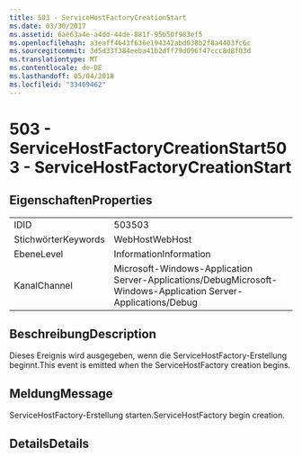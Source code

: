 ```yaml
---
title: 503 - ServiceHostFactoryCreationStart
ms.date: 03/30/2017
ms.assetid: 6ae63a4e-a4dd-44de-881f-95b50f983ef5
ms.openlocfilehash: a3eaff4643f636e194342abd038b2f8a4403fc6c
ms.sourcegitcommit: 3d5d33f384eeba41b2dff79d096f47ccc8d8f03d
ms.translationtype: MT
ms.contentlocale: de-DE
ms.lasthandoff: 05/04/2018
ms.locfileid: "33469462"
---
```

# <a name="503---servicehostfactorycreationstart"></a><span data-ttu-id="6a737-102">503 - ServiceHostFactoryCreationStart</span><span class="sxs-lookup"><span data-stu-id="6a737-102">503 - ServiceHostFactoryCreationStart</span></span>
## <a name="properties"></a><span data-ttu-id="6a737-103">Eigenschaften</span><span class="sxs-lookup"><span data-stu-id="6a737-103">Properties</span></span>  
  
|||  
|-|-|  
|<span data-ttu-id="6a737-104">ID</span><span class="sxs-lookup"><span data-stu-id="6a737-104">ID</span></span>|<span data-ttu-id="6a737-105">503</span><span class="sxs-lookup"><span data-stu-id="6a737-105">503</span></span>|  
|<span data-ttu-id="6a737-106">Stichwörter</span><span class="sxs-lookup"><span data-stu-id="6a737-106">Keywords</span></span>|<span data-ttu-id="6a737-107">WebHost</span><span class="sxs-lookup"><span data-stu-id="6a737-107">WebHost</span></span>|  
|<span data-ttu-id="6a737-108">Ebene</span><span class="sxs-lookup"><span data-stu-id="6a737-108">Level</span></span>|<span data-ttu-id="6a737-109">Information</span><span class="sxs-lookup"><span data-stu-id="6a737-109">Information</span></span>|  
|<span data-ttu-id="6a737-110">Kanal</span><span class="sxs-lookup"><span data-stu-id="6a737-110">Channel</span></span>|<span data-ttu-id="6a737-111">Microsoft-Windows-Application Server-Applications/Debug</span><span class="sxs-lookup"><span data-stu-id="6a737-111">Microsoft-Windows-Application Server-Applications/Debug</span></span>|  
  
## <a name="description"></a><span data-ttu-id="6a737-112">Beschreibung</span><span class="sxs-lookup"><span data-stu-id="6a737-112">Description</span></span>  
 <span data-ttu-id="6a737-113">Dieses Ereignis wird ausgegeben, wenn die ServiceHostFactory-Erstellung beginnt.</span><span class="sxs-lookup"><span data-stu-id="6a737-113">This event is emitted when the ServiceHostFactory creation begins.</span></span>  
  
## <a name="message"></a><span data-ttu-id="6a737-114">Meldung</span><span class="sxs-lookup"><span data-stu-id="6a737-114">Message</span></span>  
 <span data-ttu-id="6a737-115">ServiceHostFactory-Erstellung starten.</span><span class="sxs-lookup"><span data-stu-id="6a737-115">ServiceHostFactory begin creation.</span></span>  
  
## <a name="details"></a><span data-ttu-id="6a737-116">Details</span><span class="sxs-lookup"><span data-stu-id="6a737-116">Details</span></span>
